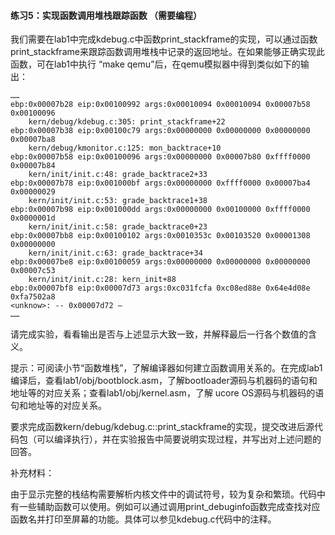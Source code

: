 #### 练习5：实现函数调用堆栈跟踪函数 （需要编程）

我们需要在lab1中完成kdebug.c中函数print_stackframe的实现，可以通过函数print_stackframe来跟踪函数调用堆栈中记录的返回地址。在如果能够正确实现此函数，可在lab1中执行 “make qemu”后，在qemu模拟器中得到类似如下的输出：

	……
	ebp:0x00007b28 eip:0x00100992 args:0x00010094 0x00010094 0x00007b58 0x00100096
	    kern/debug/kdebug.c:305: print_stackframe+22
	ebp:0x00007b38 eip:0x00100c79 args:0x00000000 0x00000000 0x00000000 0x00007ba8
	    kern/debug/kmonitor.c:125: mon_backtrace+10
	ebp:0x00007b58 eip:0x00100096 args:0x00000000 0x00007b80 0xffff0000 0x00007b84
	    kern/init/init.c:48: grade_backtrace2+33
	ebp:0x00007b78 eip:0x001000bf args:0x00000000 0xffff0000 0x00007ba4 0x00000029
	    kern/init/init.c:53: grade_backtrace1+38
	ebp:0x00007b98 eip:0x001000dd args:0x00000000 0x00100000 0xffff0000 0x0000001d
	    kern/init/init.c:58: grade_backtrace0+23
	ebp:0x00007bb8 eip:0x00100102 args:0x0010353c 0x00103520 0x00001308 0x00000000
	    kern/init/init.c:63: grade_backtrace+34
	ebp:0x00007be8 eip:0x00100059 args:0x00000000 0x00000000 0x00000000 0x00007c53
	    kern/init/init.c:28: kern_init+88
	ebp:0x00007bf8 eip:0x00007d73 args:0xc031fcfa 0xc08ed88e 0x64e4d08e 0xfa7502a8
	<unknow>: -- 0x00007d72 –
	……

请完成实验，看看输出是否与上述显示大致一致，并解释最后一行各个数值的含义。

提示：可阅读小节“函数堆栈”，了解编译器如何建立函数调用关系的。在完成lab1编译后，查看lab1/obj/bootblock.asm，了解bootloader源码与机器码的语句和地址等的对应关系；查看lab1/obj/kernel.asm，了解
ucore OS源码与机器码的语句和地址等的对应关系。

要求完成函数kern/debug/kdebug.c::print_stackframe的实现，提交改进后源代码包（可以编译执行），并在实验报告中简要说明实现过程，并写出对上述问题的回答。

补充材料：

由于显示完整的栈结构需要解析内核文件中的调试符号，较为复杂和繁琐。代码中有一些辅助函数可以使用。例如可以通过调用print_debuginfo函数完成查找对应函数名并打印至屏幕的功能。具体可以参见kdebug.c代码中的注释。


